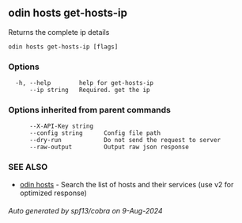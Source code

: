## odin hosts get-hosts-ip

Returns the complete ip details

```
odin hosts get-hosts-ip [flags]
```

### Options

```
  -h, --help        help for get-hosts-ip
      --ip string   Required. get the ip
```

### Options inherited from parent commands

```
      --X-API-Key string   
      --config string      Config file path
      --dry-run            Do not send the request to server
      --raw-output         Output raw json response
```

### SEE ALSO

* [odin hosts](odin_hosts.md)	 - Search the list of hosts and their services (use v2 for optimized response)

###### Auto generated by spf13/cobra on 9-Aug-2024
